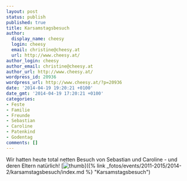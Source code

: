 ```yaml
---
layout: post
status: publish
published: true
title: Karsamstagsbesuch
author:
  display_name: cheesy
  login: cheesy
  email: christine@cheesy.at
  url: http://www.cheesy.at/
author_login: cheesy
author_email: christine@cheesy.at
author_url: http://www.cheesy.at/
wordpress_id: 20936
wordpress_url: http://www.cheesy.at/?p=20936
date: '2014-04-19 19:20:21 +0100'
date_gmt: '2014-04-19 17:20:21 +0100'
categories:
- Feste
- Familie
- Freunde
- Sebastian
- Caroline
- Patenkind
- Godentag
comments: []
---
```

Wir hatten heute total netten Besuch von Sebastian und Caroline - und deren Eltern natürlich!
[![](http://www.cheesy.at/wp-content/uploads/thumb45.jpg "thumb")]({% link _fotos/events/2011-2015/2014-2/karsamstagsbesuch/index.md %} "Karsamstagsbesuch")
